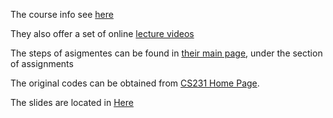 The course info see [here](http://cs231n.stanford.edu/) 

They also offer a set of online [lecture videos](https://www.youtube.com/playlist?list=PL3FW7Lu3i5JvHM8ljYj-zLfQRF3EO8sYv)

The steps of asigmentes can be found in [their main page](http://cs231n.github.io/), under the section of assignments

The original codes can be obtained from [CS231 Home Page](http://cs231n.stanford.edu/assignments/2018/).

The slides are located in [Here](http://cs231n.stanford.edu/slides/2018/)